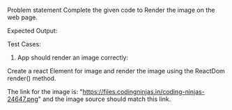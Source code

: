 Problem statement
Complete the given code to Render the image on the web page.

Expected Output:

Test Cases:

1. App should render an image correctly:

Create a react Element for image and render the image using the ReactDom render() method.

The link for the image is: "https://files.codingninjas.in/coding-ninjas-24647.png" and the image source should match this link.
